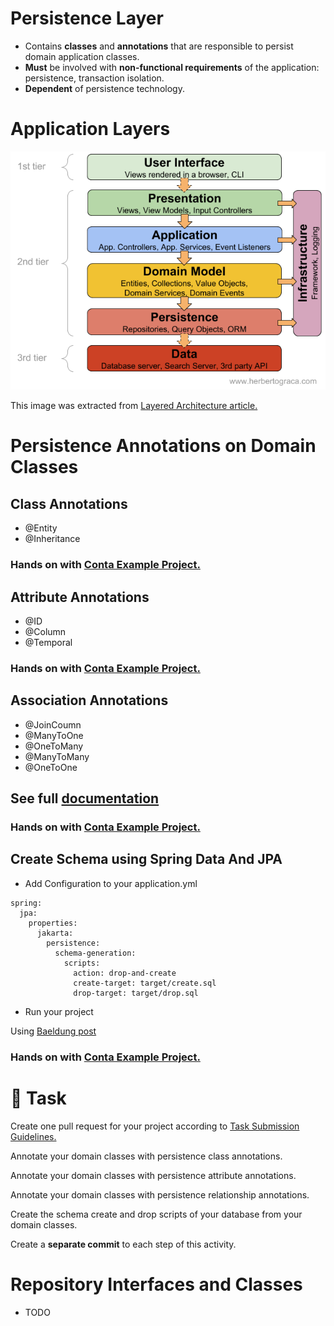 Persistence Layer
====

- Contains **classes** and **annotations** that are responsible to persist domain application classes.
- **Must** be involved with **non-functional requirements** of the application: persistence, transaction isolation.
- **Dependent** of persistence technology.

# Application Layers #

![Layered Architecture](layered-architecture.png)

This image was extracted from [Layered Architecture article.](https://herbertograca.com/2017/08/03/layered-architecture/")

# Persistence Annotations on Domain Classes #

## Class Annotations ##

- @Entity
- @Inheritance

### Hands on with [Conta Example Project.](https://github.com/persapiens/conta/tree/main/src/main/java/br/edu/ifrn/conta/dominio)

## Attribute Annotations ##

- @ID
- @Column
- @Temporal

### Hands on with [Conta Example Project.](https://github.com/persapiens/conta/tree/main/src/main/java/br/edu/ifrn/conta/dominio)

## Association Annotations ##

- @JoinCoumn
- @ManyToOne
- @OneToMany
- @ManyToMany
- @OneToOne

## See full [documentation](https://docs.jboss.org/hibernate/orm/6.2/userguide/html_single/Hibernate_User_Guide.html#domain-model)

### Hands on with [Conta Example Project.](https://github.com/persapiens/conta/tree/main/src/main/java/br/edu/ifrn/conta/dominio)

## Create Schema using Spring Data And JPA ##

- Add Configuration to your application.yml

```
spring:
  jpa:
    properties:
      jakarta:
        persistence:
          schema-generation:
            scripts:
              action: drop-and-create
              create-target: target/create.sql
              drop-target: target/drop.sql
```

- Run your project

Using [Baeldung post](https://www.baeldung.com/spring-data-jpa-generate-db-schema)

### Hands on with [Conta Example Project.](https://github.com/persapiens/conta/tree/main/src/main/resources/application.yml)

# :construction_worker: Task

Create one pull request for your project according to [Task Submission Guidelines.](../assessment.md#task-submission)

Annotate your domain classes with persistence class annotations.

Annotate your domain classes with persistence attribute annotations.

Annotate your domain classes with persistence relationship annotations.

Create the schema create and drop scripts of your database from your domain classes.

Create a **separate commit** to each step of this activity.

# Repository Interfaces and Classes #

- TODO


